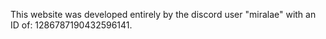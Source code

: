 This website was developed entirely by the discord user "miralae" with an ID of: 1286787190432596141.